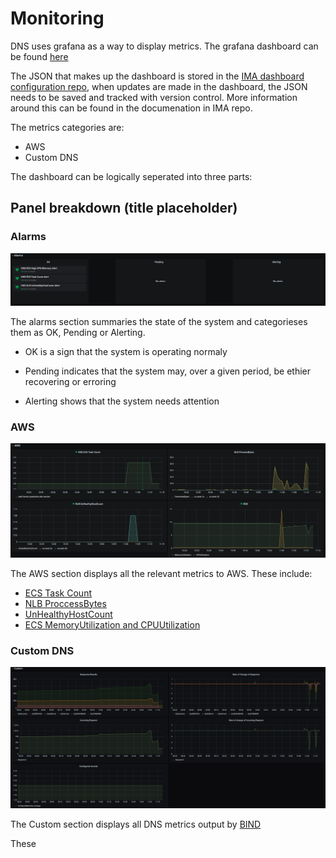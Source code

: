 # Monitoring

DNS uses grafana as a way to display metrics. The grafana dashboard can be found [here](https://monitoring-alerting.staff.service.justice.gov.uk/d/tm5gLH1Gz/bind-dns-metrics?orgId=1)

The JSON that makes up the dashboard is stored in the [IMA dashboard configuration repo](https://github.com/ministryofjustice/staff-infrastructure-monitoring-config), when updates are made in the dashboard, the JSON needs to be saved and tracked with version control. More information around this can be found in the documenation in IMA repo.

The metrics categories are:

- AWS
- Custom DNS

The dashboard can be logically seperated into three parts:
## Panel breakdown (title placeholder)

### Alarms

![alarms](./images/alarms_panel.png)

The alarms section summaries the state of the system and categorieses them as OK, Pending or Alerting.

- OK is a sign that the system is operating normaly

- Pending indicates that the system may, over a given period, be ethier recovering or erroring

- Alerting shows that the system needs attention

### AWS

![aws](./images/aws_panel.png)

The AWS section displays all the relevant metrics to AWS. These include:

- [ECS Task Count](https://docs.aws.amazon.com/AmazonECS/latest/developerguide/cloudwatch-metrics.html)
- [NLB ProccessBytes](https://docs.aws.amazon.com/elasticloadbalancing/latest/network/load-balancer-cloudwatch-metrics.html)
- [UnHealthyHostCount](https://docs.aws.amazon.com/elasticloadbalancing/latest/classic/elb-cloudwatch-metrics.html)
- [ECS MemoryUtilization and CPUUtilization](https://docs.aws.amazon.com/AmazonECS/latest/developerguide/cloudwatch-metrics.html)

### Custom DNS

![custom_dns](./images/custom_panel.png)

The Custom section displays all DNS metrics output by [BIND](https://bind9.readthedocs.io/en/latest/reference.html#bind-9-statistics)

These

